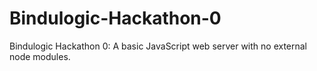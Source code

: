 # Bindulogic-Hackathon-0
Bindulogic Hackathon 0: A basic JavaScript web server with no external node modules.
